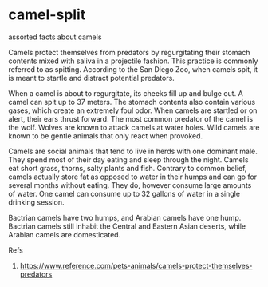 # camel-split
assorted facts about camels

Camels protect themselves from predators by regurgitating their stomach contents mixed with saliva in a projectile fashion. This practice is commonly referred to as spitting. According to the San Diego Zoo, when camels spit, it is meant to startle and distract potential predators.

When a camel is about to regurgitate, its cheeks fill up and bulge out. A camel can spit up to 37 meters. The stomach contents also contain various gases, which create an extremely foul odor. When camels are startled or on alert, their ears thrust forward. The most common predator of the camel is the wolf. Wolves are known to attack camels at water holes. Wild camels are known to be gentle animals that only react when provoked.

Camels are social animals that tend to live in herds with one dominant male. They spend most of their day eating and sleep through the night. Camels eat short grass, thorns, salty plants and fish. Contrary to common belief, camels actually store fat as opposed to water in their humps and can go for several months without eating. They do, however consume large amounts of water. One camel can consume up to 32 gallons of water in a single drinking session.

Bactrian camels have two humps, and Arabian camels have one hump. Bactrian camels still inhabit the Central and Eastern Asian deserts, while Arabian camels are domesticated.

Refs
1. https://www.reference.com/pets-animals/camels-protect-themselves-predators
